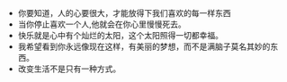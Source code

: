 - 你要知道，人的心要很大，才能放得下我们喜欢的每一样东西
- 当你停止喜欢一个人,他就会在你心里慢慢死去。
- 快乐就是心中有个灿烂的太阳，这个太阳照得一切都幸福。
- 我希望看到你永远像现在这样，有美丽的梦想，而不是满脑子莫名其妙的东西。
- 改变生活不是只有一种方式。
